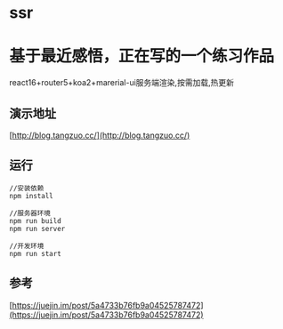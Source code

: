 # ssr
# 基于最近感悟，正在写的一个练习作品
react16+router5+koa2+marerial-ui服务端渲染,按需加载,热更新

## 演示地址
[http://blog.tangzuo.cc/](http://blog.tangzuo.cc/)

## 运行
``` 
//安装依赖
npm install

//服务器环境
npm run build
npm run server

//开发环境
npm run start

```

## 参考
[https://juejin.im/post/5a4733b76fb9a04525787472](https://juejin.im/post/5a4733b76fb9a04525787472)
